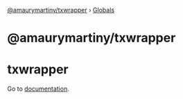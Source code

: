 [@amaurymartiny/txwrapper](README.md) › [Globals](globals.md)

# @amaurymartiny/txwrapper

# txwrapper

Go to [documentation](https://github.com/amaurymartiny/txwrapper/tree/master/docs/globals.md).
